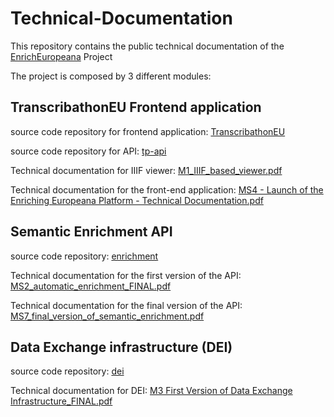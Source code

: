 # Technical-Documentation

This repository contains the public technical documentation of the [EnrichEuropeana](https://pro.europeana.eu/project/enrich-europeana) Project

The project is composed by 3 different modules:

## TranscribathonEU Frontend application

source code repository for frontend application: [TranscribathonEU](https://github.com/EnrichEuropeana/transcribathonEU)

source code repository for API: [tp-api](https://github.com/EnrichEuropeana/tp-api)

Technical documentation for IIIF viewer: [M1_IIIF_based_viewer.pdf](M1_IIIF_based_viewer.pdf)

Technical documentation for the front-end application: [MS4 - Launch of the Enriching Europeana Platform - Technical Documentation.pdf](https://github.com/EnrichEuropeana/Technical-Documentation/blob/master/MS4%20-%20Launch%20of%20the%20Enriching%20Europeana%20Platform%20-%20Technical%20Documentation.pdf)

## Semantic Enrichment API
source code repository: [enrichment](https://github.com/EnrichEuropeana/enrichment)

Technical documentation for the first version of the API: [MS2_automatic_enrichment_FINAL.pdf](MS2_automatic_enrichment_FINAL.pdf)

Technical documentation for the final version of the API: [MS7_final_version_of_semantic_enrichment.pdf](MS7_final_version_of_semantic_enrichment.pdf)

## Data Exchange infrastructure (DEI)

source code repository: [dei](https://github.com/EnrichEuropeana/dei)

Technical documentation for DEI: [M3 First Version of Data Exchange Infrastructure_FINAL.pdf](https://github.com/EnrichEuropeana/Technical-Documentation/blob/master/M3%20First%20Version%20of%20Data%20Exchange%20Infrastructure_FINAL.pdf)

